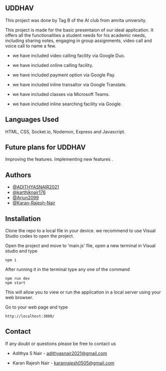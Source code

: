 
## UDDHAV
This project was done by Tag B of the AI club
from amrita university.

This project is made for the basic presentaion of our ideal
application. It offers all the functionalities a student needs for his academic needs,
including sharing notes, engaging in group assignments,
video call and voice call to name a few.

- we have included video calling facility via Google Duo.

- we have included online calling facility.

- we have included payment option via Google Pay.

- we have included inline transaltor via Google Translate.

- we have included classes via Microsoft Teams.

- we have included inline searching facility via Google.


 Languages Used
-----------------------------------------
 HTML, CSS, Socket.io, Nodemon, Express and Javascript.

 Future plans for UDDHAV
-----------------------------------------------------
 Improving the features. Implementing new features .






  
## Authors

- [@ADITHYASNAIR2021](https://github.com/ADITHYASNAIR2021)
- [@karthiknair176](https://github.com/karthiknair176)
- [@Arjun2099](https://github.com/Arjun2099)
- [@Karan-Rajesh-Nair](https://github.com/Karan-Rajesh-Nair)

  
## Installation

Clone the repo to a local file in your device.
we recommend to use Visual Studio codes to open the project.


Open the project and move to 'main.js' flie, open a new
terminal in Visual studio and type
```
npm i
```
After running it in the terminal type any one of the 
command
```
npm run dev 
npm start
```
This will allow you to view or run the application in a local
server using your web browser.

Go to your web page and type
```
http://localhost:3000/
```

## Contact

If any doubt or questions please be free to contact us

- Adithya S Nair - adithyasnair2021@gmail.com

- Karan Rajesh Nair - karanrajesh0505@gmail.com

  
